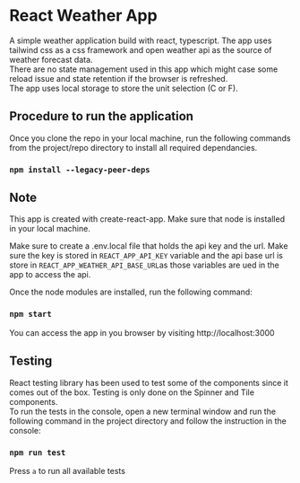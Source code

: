 # React Weather App

A simple weather application build with react, typescript. The app uses tailwind css as a css framework and open weather api as the source of weather forecast data.\
There are no state management used in this app which might case some reload issue and state retention if the browser is refreshed.\
The app uses local storage to store the unit selection (C or F).

## Procedure to run the application

Once you clone the repo in your local machine, run the following commands from the project/repo directory to install all required dependancies.

### `npm install --legacy-peer-deps`

## Note
This app is created with create-react-app. Make sure that node is installed in your local machine.

Make sure to create a .env.local file that holds the api key and the url. Make sure the key is stored in `REACT_APP_API_KEY` variable and the api base url is store in `REACT_APP_WEATHER_API_BASE_URL`as those variables are ued in the app to access the api.

Once the node modules are installed, run the following command:

### `npm start`

You can access the app in you browser by visiting http://localhost:3000

## Testing

React testing library has been used to test some of the components since it comes out of the box. Testing is only done on the Spinner and Tile components.\
To run the tests in the console, open a new terminal window and run the following command in the project directory and follow the instruction in the console:

### `npm run test`

Press `a` to run all available tests
